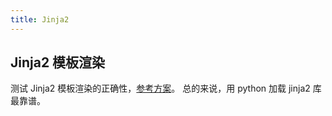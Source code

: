 ```yaml
---
title: Jinja2
---
```



## Jinja2 模板渲染

测试 Jinja2 模板渲染的正确性，[参考方案](https://stackoverflow.com/a/35407823)。
总的来说，用 python 加载 jinja2 库最靠谱。
